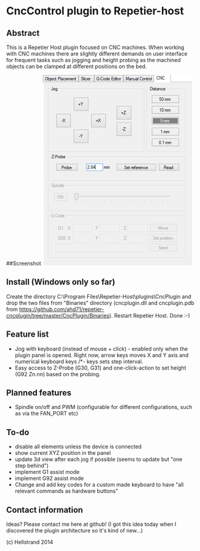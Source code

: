 # CncControl plugin to Repetier-host

## Abstract
This is a Repetier Host plugin focused on CNC machines. 
When working with CNC machines there are slightly different demands on user interface for frequent tasks such as jogging and height probing as the machined objects can be clamped at different positions on the bed. 

##Screenshot
<img src="/CncPlugin/Screenshots/screenshot-2014-03-30.png">

## Install (Windows only so far)
Create the directory C:\Program Files\Repetier-Host\plugins\CncPlugin and drop the two files from "Binaries" directory (cncplugin.dll and cncplugin.pdb from https://github.com/ahd71/repetier-cncplugin/tree/master/CncPlugin/Binaries). Restart Repetier Host. Done :-)

## Feature list
* Jog with keyboard (instead of mouse + click) - enabled only when the plugin panel is opened. Right now, arrow keys moves X and Y axis and numerical keyboard keys /*- keys sets step interval.
* Easy access to Z-Probe (G30, G31) and one-click-action to set height (G92 Zn.nn) based on the probing.

## Planned features
* Spindle on/off and PWM (configurable for different configurations, such as via the FAN_PORT etc)

## To-do
* disable all elements unless the device is connected
* show current XYZ position in the panel
* update 3d view after each jog if possible (seems to update but "one step behind")
* implement G1 assist mode
* implement G92 assist mode
* Change and add key codes for a custom made keyboard to have "all relevant commands as hardware buttons"

## Contact information
Ideas? Please contact me here at github! (I got this idea today when I discovered the plugin architecture so it's kind of new...)

(c) Hellstrand 2014
